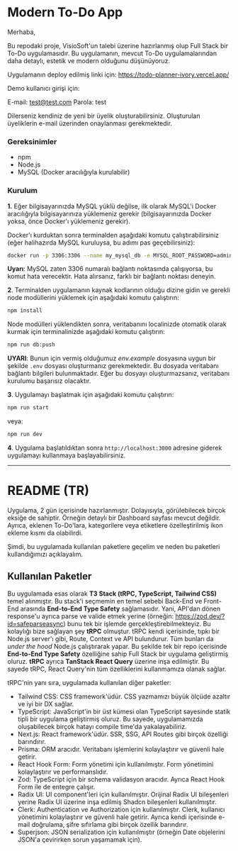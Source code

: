 # Modern To-Do App

Merhaba,

Bu repodaki proje, VisioSoft'un talebi üzerine hazırlanmış olup Full Stack bir To-Do uygulamasıdır. Bu uygulamanın, mevcut To-Do uygulamalarından daha detaylı, estetik ve modern olduğunu düşünüyoruz.

Uygulamanın deploy edilmiş linki için: https://todo-planner-ivory.vercel.app/

Demo kullanıcı girişi için:

E-mail: test@test.com
Parola: test

Dilerseniz kendiniz de yeni bir üyelik oluşturabilirsiniz. Oluşturulan üyeliklerin e-mail üzerinden onaylanması gerekmektedir.

### Gereksinimler

- npm
- Node.js
- MySQL (Docker aracılığıyla kurulabilir)

### Kurulum

**1.** Eğer bilgisayarınızda MySQL yüklü değilse, ilk olarak MySQL'i Docker aracılığıyla bilgisayarınıza yüklemeniz gerekir (bilgisayarınızda Docker yoksa, önce Docker'ı yüklemeniz gerekir).

Docker'ı kurduktan sonra terminalden aşağıdaki komutu çalıştırabilirsiniz (eğer halihazırda MySQL kuruluysa, bu adımı pas geçebilirsiniz):

```bash
docker run -p 3306:3306 --name my_mysql_db -e MYSQL_ROOT_PASSWORD=admin -d mysql:latest

```

**Uyarı**: MySQL zaten 3306 numaralı bağlantı noktasında çalışıyorsa, bu komut hata verecektir. Hata alırsanız, farklı bir bağlantı noktası deneyin.

**2**. Terminalden uygulamanın kaynak kodlarının olduğu dizine gidin ve gerekli node modüllerini yüklemek için aşağıdaki komutu çalıştırın:

```bash
npm install
```

Node modülleri yüklendikten sonra, veritabanını localinizde otomatik olarak kurmak için terminalinizde aşağıdaki komutu çalıştırın:

```bash
npm run db:push
```

**UYARI**: Bunun için vermiş olduğumuz _env.example_ dosyasına uygun bir şekilde `.env` dosyası oluşturmanız gerekmektedir. Bu dosyada veritabanı bağlantı bilgileri bulunmaktadır. Eğer bu dosyayı oluşturmazsanız, veritabanı kurulumu başarısız olacaktır.

**3**. Uygulamayı başlatmak için aşağıdaki komutu çalıştırın:

```bash
npm run start
```

veya:

```bash
npm run dev
```

**4**. Uygulama başlatıldıktan sonra `http://localhost:3000` adresine giderek uygulamayı kullanmaya başlayabilirsiniz.

---

# README (TR)

Uygulama, 2 gün içerisinde hazırlanmıştır. Dolayısıyla, görülebilecek birçok eksiğe de sahiptir. Örneğin detaylı bir Dashboard sayfası mevcut değildir. Ayrıca, eklenen To-Do'lara, kategorilere veya etiketlere özelleştirilmiş ikon ekleme kısmı da olabilirdi.

Şimdi, bu uygulamada kullanılan paketlere geçelim ve neden bu paketleri kullandığımızı açıklayalım.

## Kullanılan Paketler

Bu uygulamada esas olarak **T3 Stack (tRPC, TypeScript, Tailwind CSS)** temel alınmıştır. Bu stack'i seçmemin en temel sebebi Back-End ve Front-End arasında **End-to-End Type Safety** sağlamasıdır. Yani, API'dan dönen response'u ayrıca parse ve valide etmek yerine (örneğin: https://zod.dev/?id=safeparseasync) bunu tek bir işlemde gerçekleştirebilmekteyiz. Bu kolaylığı bize sağlayan şey **tRPC** olmuştur. tRPC kendi içerisinde, tıpkı bir Node.js server'ı gibi, Route, Context ve API bulundurur. Tüm bunları da _under the hood_ Node.js çalıştırarak yapar. Bu şekilde tek bir repo içerisinde **End-to-End Type Safety** özelliğine sahip Full Stack bir uygulama geliştirmiş oluruz. **tRPC** ayrıca **TanStack React Query** üzerine inşa edilmiştir. Bu sayede tRPC, React Query'nin tüm özelliklerini kullanmamıza olanak sağlar.

tRPC'nin yanı sıra, uygulamada kullanılan diğer paketler:

- Tailwind CSS: CSS framework'üdür. CSS yazmamızı büyük ölçüde azaltır ve iyi bir DX sağlar.
- TypeScript: JavaScript'in bir üst kümesi olan TypeScript sayesinde statik tipli bir uygulama geliştirmiş oluruz. Bu sayede, uygulamamızda oluşabilecek birçok hatayı compile time'da yakalayabiliriz.
- Next.js: React framework'üdür. SSR, SSG, API Routes gibi birçok özelliği barındırır.
- Prisma: ORM aracıdır. Veritabanı işlemlerini kolaylaştırır ve güvenli hale getirir.
- React Hook Form: Form yönetimi için kullanılmıştır. Form yönetimini kolaylaştırır ve performanslıdır.
- Zod: TypeScript için bir schema validasyon aracıdır. Ayrıca React Hook Form ile de entegre çalışır.
- Radix UI: UI component'leri için kullanılmıştır. Orijinal Radix UI bileşenleri yerine Radix UI üzerine inşa edilmiş Shadcn bileşenleri kullanılmıştır.
- Clerk: Authentication ve Authorization için kullanılmıştır. Clerk, kullanıcı yönetimini kolaylaştırır ve güvenli hale getirir. Ayrıca kendi içerisinde e-mail doğrulama, şifre sıfırlama gibi birçok özellik barındırır.
- Superjson: JSON serialization için kullanılmıştır (örneğin Date objelerini JSON'a çevirirken sorun yaşamamak için).
